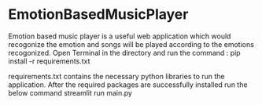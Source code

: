 # EmotionBasedMusicPlayer
  Emotion based music player is a useful web application which would recogonize the emotion and songs will be played according to the emotions recogonized.
  Open Terminal in the directory and run the command : pip install -r requirements.txt
  
  requirements.txt contains the necessary python libraries to run the application.
  After the required packages are successfully installed run the below command
  streamlit run main.py
